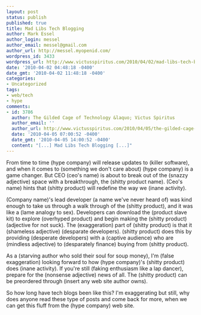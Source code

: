 ```yaml
---
layout: post
status: publish
published: true
title: Mad Libs Tech Blogging
author: Mark Essel
author_login: messel
author_email: messel@gmail.com
author_url: http://messel.myopenid.com/
wordpress_id: 3433
wordpress_url: http://www.victusspiritus.com/2010/04/02/mad-libs-tech-blogging/
date: '2010-04-02 04:48:18 -0400'
date_gmt: '2010-04-02 11:48:18 -0400'
categories:
- Uncategorized
tags:
- web/tech
- hype
comments:
- id: 3786
  author: The Gilded Cage of Technology &laquo; Victus Spiritus
  author_email: ''
  author_url: http://www.victusspiritus.com/2010/04/05/the-gilded-cage-of-technology/
  date: '2010-04-05 07:00:52 -0400'
  date_gmt: '2010-04-05 14:00:52 -0400'
  content: "[...] Mad Libs Tech Blogging [...]"
---
```

<p>From time to time (hype company) will release updates to (killer software), and when it comes to (something we don't care about) (hype company) is a game changer. But CEO (ceo's name) is about to break out of the (snazzy adjective) space with a breakthrough, the (shitty product name). (Ceo's name) hints that (shitty product) will redefine the way we (inane activity).   </p>
<p>(Company name)'s lead developer (a name we've never heard of) was kind enough to take us through a walk through of the (shitty product), and it was like a (lame analogy to sex). Developers can download the (product slave kit) to explore (overhyped product) and begin making the (shitty product) (adjective for not suck). The (exaggeration) part of (shitty product) is that it (shameless adjective) (desparate developers). (shitty product) does this by providing (desperate developers) with a (captive audience) who are (mindless adjective) to (desparately finance) buying from (shitty product). </p>
<p>As a (starving author who sold their soul for soup money), I'm (false exaggeration) looking forward to how (hype company)'s (shitty product) does (inane activity). If you're still (faking enthusiasm like a lap dancer), prepare for the (nonsense adjective) news of all. The (shitty product) can be preordered through (insert any web site author owns).</p>
<p>So how long have tech blogs been like this? I'm exaggerating but still, why does anyone read these type of posts and come back for more, when we can get this fluff from the (hype company) web site.</p>
